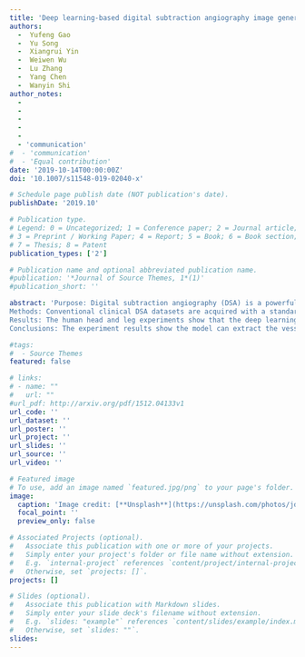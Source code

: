 ```yaml
---
title: 'Deep learning-based digital subtraction angiography image generation'
authors:
  -  Yufeng Gao
  -  Yu Song
  -  Xiangrui Yin
  -  Weiwen Wu
  -  Lu Zhang
  -  Yang Chen
  -  Wanyin Shi
author_notes:
  -
  -
  -
  -
  -
  - 'communication'
#  - 'communication'
#  - 'Equal contribution'
date: '2019-10-14T00:00:00Z'
doi: '10.1007/s11548-019-02040-x'

# Schedule page publish date (NOT publication's date).
publishDate: '2019.10'

# Publication type.
# Legend: 0 = Uncategorized; 1 = Conference paper; 2 = Journal article;
# 3 = Preprint / Working Paper; 4 = Report; 5 = Book; 6 = Book section;
# 7 = Thesis; 8 = Patent
publication_types: ['2']

# Publication name and optional abbreviated publication name.
#publication: '*Journal of Source Themes, 1*(1)'
#publication_short: ''

abstract: 'Purpose: Digital subtraction angiography (DSA) is a powerful technique for diagnosing cardiovascular disease. In order to avoid image artifacts caused by patient movement during imaging, we take deep learning-based methods to generate DSA image from single live image without the mask image.
Methods: Conventional clinical DSA datasets are acquired with a standard injection protocol. More than 600 sequences obtained from more than 100 subjects were used for head and leg experiments. Here, the residual dense block (RDB) is adopted to generate DSA image from single live image directly, and RDBs can extract high-level features by dense connected layers. To obtain better vessel details, a supervised generative adversarial network strategy is also used in the training stage.
Results: The human head and leg experiments show that the deep learning methods can generate DSA image from single live image, and our method can do better than other models. Specifically, the DSA image generating with our method contains less artifact and is suitable for diagnosis. We use metrics including PSNR, SSIM and FSIM, which can reach 23.731, 0.877 and 0.8946 on the head dataset and 26.555, 0.870 and 0.9284 on the leg dataset.
Conclusions: The experiment results show the model can extract the vessels from the single live image, thus avoiding the image artifacts obtained by subtracting the live image and the mask image. And our method has a better performance than other methods we have tried on this task.'

#tags:
#  - Source Themes
featured: false

# links:
# - name: ""
#   url: ""
#url_pdf: http://arxiv.org/pdf/1512.04133v1
url_code: ''
url_dataset: ''
url_poster: ''
url_project: ''
url_slides: ''
url_source: ''
url_video: ''

# Featured image
# To use, add an image named `featured.jpg/png` to your page's folder.
image:
  caption: 'Image credit: [**Unsplash**](https://unsplash.com/photos/jdD8gXaTZsc)'
  focal_point: ''
  preview_only: false

# Associated Projects (optional).
#   Associate this publication with one or more of your projects.
#   Simply enter your project's folder or file name without extension.
#   E.g. `internal-project` references `content/project/internal-project/index.md`.
#   Otherwise, set `projects: []`.
projects: []

# Slides (optional).
#   Associate this publication with Markdown slides.
#   Simply enter your slide deck's filename without extension.
#   E.g. `slides: "example"` references `content/slides/example/index.md`.
#   Otherwise, set `slides: ""`.
slides:
---
```

